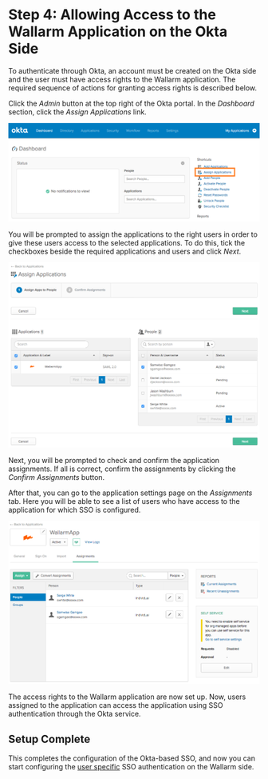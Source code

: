 [img-dashboard]:    ../../../../../images/en/admin-guides/configuration-guides/sso/okta/okta-assign-app.png
[img-assignments]:  ../../../../../images/en/admin-guides/configuration-guides/sso/okta/assignments.png
[img-user-list]:    ../../../../../images/en/admin-guides/configuration-guides/sso/okta/user-list.png

[doc-use-user-auth]:   ../employ-user-auth.md 


#   Step 4: Allowing Access to the Wallarm Application on the Okta Side

To authenticate through Okta, an account must be created on the Okta side and the user must have access rights to the Wallarm application. The required sequence of actions for granting access rights is described below.

Click the *Admin* button at the top right of the Okta portal. In the *Dashboard* section, click the *Assign Applications* link.

![Okta dashboard][img-dashboard]

You will be prompted to assign the applications to the right users in order to give these users access to the selected applications. To do this, tick the checkboxes beside the required applications and users and click *Next*.

![Assigning users to the application][img-assignments]

Next, you will be prompted to check and confirm the application assignments. If all is correct, confirm the assignments by clicking the *Confirm Assignments* button.

After that, you can go to the application settings page on the *Assignments* tab. Here you will be able to see a list of users who have access to the application for which SSO is configured.

![User list for the Wallarm application][img-user-list]

The access rights to the Wallarm application are now set up. Now, users assigned to the application can access the application using SSO authentication through the Okta service.


##  Setup Complete

This completes the configuration of the Okta-based SSO, and now you can start configuring the [user specific][doc-use-user-auth] SSO authentication on the Wallarm side.